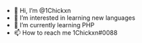 - 👋 Hi, I’m @1Chickxn
- 👀 I’m interested in learning new languages
- 🌱 I’m currently learning PHP
- 📫 How to reach me 1Chickxn#0088
